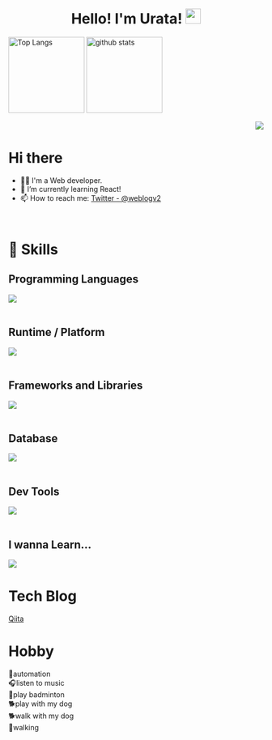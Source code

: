 <h1 align="center">
  Hello! I'm Urata!
  <img src="https://media.giphy.com/media/hvRJCLFzcasrR4ia7z/giphy.gif" width="30px" height="30px"/>
</h1>
<p align="left">
  <img alt="Top Langs" height="150px" src="https://github-readme-stats.vercel.app/api/top-langs/?username=hello-yuki0409&layout=compact&show_icons=true&theme=chartreuse-dark" />
  <img alt="github stats" height="150px" src="https://github-readme-stats.vercel.app/api?username=hello-yuki0409&theme=chartreuse-dark&show_icons=true" />
</p>
<!-- 1. GitHub usernameを変更 -->
<div align="right">
  <img src="https://komarev.com/ghpvc/?username=hello-yuki0409" />
</div>

<!-- 2. プロフィールや連絡先を変更 -->
# Hi there

- 🧑‍💻 I'm a Web developer.
- 🌱 I’m currently learning React!
- 📫 How to reach me: [Twitter - @weblogv2](https://x.com/weblogv2)
<br>


<!-- 3. 好きな技術スタックに変更 -->
<!-- ライトモート：theme=light, ダークモート：theme=dark -->
<!-- アイコンの選択肢一覧：https://arc.net/l/quote/zizyykfh -->
# 🌱 Skills

## Programming Languages
<img src="https://skillicons.dev/icons?i=html,css,js,ts" /> <br /><br />

## Runtime / Platform
<img src="https://skillicons.dev/icons?i=nodejs" /> <br /><br />

## Frameworks and Libraries
<img src="https://skillicons.dev/icons?i=react,nextjs,jest,tailwind" /> <br /><br />

## Database
<img src="https://skillicons.dev/icons?i=supabase,firebase,prisma" /> <br /><br />

## Dev Tools
<img src="https://skillicons.dev/icons?i=npm,git,github,vercel,vscode,vite,wordpress" /> <br /><br />

## I wanna Learn...
<img src="https://skillicons.dev/icons?theme=dark&perline=7&i=python,go,rust,rails,django,fastapi,mongodb,aws,googlecloud,docker" />

# Tech Blog
[Qiita](https://qiita.com/Uyuki_0409)

# Hobby
🤖automation<br />
🎧listen to music<br />
🏸play badminton<br />
🐕play with my dog<br />
🐕walk with my dog<br />
👣walking
